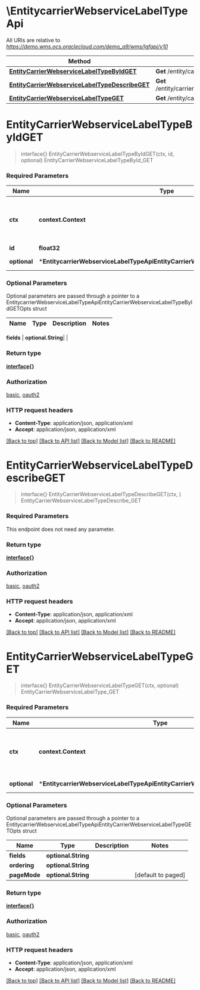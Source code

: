 # \EntitycarrierWebserviceLabelTypeApi

All URIs are relative to *https://demo.wms.ocs.oraclecloud.com/demo_a9/wms/lgfapi/v10*

Method | HTTP request | Description
------------- | ------------- | -------------
[**EntityCarrierWebserviceLabelTypeByIdGET**](EntitycarrierWebserviceLabelTypeApi.md#EntityCarrierWebserviceLabelTypeByIdGET) | **Get** /entity/carrier_webservice_label_type/{id} | EntityCarrierWebserviceLabelTypeById_GET
[**EntityCarrierWebserviceLabelTypeDescribeGET**](EntitycarrierWebserviceLabelTypeApi.md#EntityCarrierWebserviceLabelTypeDescribeGET) | **Get** /entity/carrier_webservice_label_type/describe | EntityCarrierWebserviceLabelTypeDescribe_GET
[**EntityCarrierWebserviceLabelTypeGET**](EntitycarrierWebserviceLabelTypeApi.md#EntityCarrierWebserviceLabelTypeGET) | **Get** /entity/carrier_webservice_label_type | EntityCarrierWebserviceLabelType_GET


# **EntityCarrierWebserviceLabelTypeByIdGET**
> interface{} EntityCarrierWebserviceLabelTypeByIdGET(ctx, id, optional)
EntityCarrierWebserviceLabelTypeById_GET



### Required Parameters

Name | Type | Description  | Notes
------------- | ------------- | ------------- | -------------
 **ctx** | **context.Context** | context for authentication, logging, cancellation, deadlines, tracing, etc.
  **id** | **float32**|  | 
 **optional** | ***EntitycarrierWebserviceLabelTypeApiEntityCarrierWebserviceLabelTypeByIdGETOpts** | optional parameters | nil if no parameters

### Optional Parameters
Optional parameters are passed through a pointer to a EntitycarrierWebserviceLabelTypeApiEntityCarrierWebserviceLabelTypeByIdGETOpts struct

Name | Type | Description  | Notes
------------- | ------------- | ------------- | -------------

 **fields** | **optional.String**|  | 

### Return type

[**interface{}**](interface{}.md)

### Authorization

[basic](../README.md#basic), [oauth2](../README.md#oauth2)

### HTTP request headers

 - **Content-Type**: application/json, application/xml
 - **Accept**: application/json, application/xml

[[Back to top]](#) [[Back to API list]](../README.md#documentation-for-api-endpoints) [[Back to Model list]](../README.md#documentation-for-models) [[Back to README]](../README.md)

# **EntityCarrierWebserviceLabelTypeDescribeGET**
> interface{} EntityCarrierWebserviceLabelTypeDescribeGET(ctx, )
EntityCarrierWebserviceLabelTypeDescribe_GET



### Required Parameters
This endpoint does not need any parameter.

### Return type

[**interface{}**](interface{}.md)

### Authorization

[basic](../README.md#basic), [oauth2](../README.md#oauth2)

### HTTP request headers

 - **Content-Type**: application/json, application/xml
 - **Accept**: application/json, application/xml

[[Back to top]](#) [[Back to API list]](../README.md#documentation-for-api-endpoints) [[Back to Model list]](../README.md#documentation-for-models) [[Back to README]](../README.md)

# **EntityCarrierWebserviceLabelTypeGET**
> interface{} EntityCarrierWebserviceLabelTypeGET(ctx, optional)
EntityCarrierWebserviceLabelType_GET



### Required Parameters

Name | Type | Description  | Notes
------------- | ------------- | ------------- | -------------
 **ctx** | **context.Context** | context for authentication, logging, cancellation, deadlines, tracing, etc.
 **optional** | ***EntitycarrierWebserviceLabelTypeApiEntityCarrierWebserviceLabelTypeGETOpts** | optional parameters | nil if no parameters

### Optional Parameters
Optional parameters are passed through a pointer to a EntitycarrierWebserviceLabelTypeApiEntityCarrierWebserviceLabelTypeGETOpts struct

Name | Type | Description  | Notes
------------- | ------------- | ------------- | -------------
 **fields** | **optional.String**|  | 
 **ordering** | **optional.String**|  | 
 **pageMode** | **optional.String**|  | [default to paged]

### Return type

[**interface{}**](interface{}.md)

### Authorization

[basic](../README.md#basic), [oauth2](../README.md#oauth2)

### HTTP request headers

 - **Content-Type**: application/json, application/xml
 - **Accept**: application/json, application/xml

[[Back to top]](#) [[Back to API list]](../README.md#documentation-for-api-endpoints) [[Back to Model list]](../README.md#documentation-for-models) [[Back to README]](../README.md)

